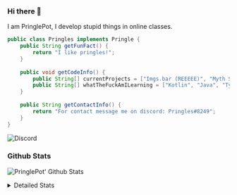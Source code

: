 ### Hi there 👋

I am PringlePot, I develop stupid things in online classes. 

```java
public class Pringles implements Pringle {
    public String getFunFact() {
        return "I like pringles!";
    }
    
    public void getCodeInfo() {
        public String[] currentProjects = ["Imgs.bar (REEEEE)", "Myth Sniper (Dead)"];
        public String[] whatTheFuckAmILearning = ["Kotlin", "Java", "Typescript", "NextJS"];
    }
    
    public String getContactInfo() {
        return "For contact message me on discord: Pringles#8249";
    }
}
```
![Discord](https://discord.c99.nl/widget/theme-1/226911291636318208.png)


### Github Stats
![PringlePot' Github Stats](https://github-readme-stats.vercel.app/api?username=PringlePot&show_icons=true&theme=dark)

<details>
  <summary>Detailed Stats</summary>
    
<!--START_SECTION:waka-->
![Lines of code](https://img.shields.io/badge/From%20Hello%20World%20I%27ve%20Written-96940%20lines%20of%20code-blue)

**🐱 My Github Data** 

> 🏆 589 Contributions in the Year 2021
 > 
> 📦 88.0 kB Used in Github's Storage 
 > 
> 💼 Opted to Hire
 > 
> 📜 8 Public Repositories 
 > 
> 🔑 9 Private Repositories  
 > 
**I'm an Early 🐤** 

```text
🌞 Morning    90 commits     ████░░░░░░░░░░░░░░░░░░░░░   18.83% 
🌆 Daytime    192 commits    ██████████░░░░░░░░░░░░░░░   40.17% 
🌃 Evening    196 commits    ██████████░░░░░░░░░░░░░░░   41.0% 
🌙 Night      0 commits      ░░░░░░░░░░░░░░░░░░░░░░░░░   0.0%

```
📅 **I'm Most Productive on Monday** 

```text
Monday       121 commits    ██████░░░░░░░░░░░░░░░░░░░   25.31% 
Tuesday      50 commits     ██░░░░░░░░░░░░░░░░░░░░░░░   10.46% 
Wednesday    58 commits     ███░░░░░░░░░░░░░░░░░░░░░░   12.13% 
Thursday     54 commits     ██░░░░░░░░░░░░░░░░░░░░░░░   11.3% 
Friday       34 commits     █░░░░░░░░░░░░░░░░░░░░░░░░   7.11% 
Saturday     75 commits     ████░░░░░░░░░░░░░░░░░░░░░   15.69% 
Sunday       86 commits     ████░░░░░░░░░░░░░░░░░░░░░   17.99%

```


📊 **This Week I Spent My Time On** 

```text
💬 Programming Languages: 
TypeScript               2 hrs 32 mins       █████████████████████░░░░   85.79% 
JSON                     12 mins             █░░░░░░░░░░░░░░░░░░░░░░░░   7.22% 
Bash                     10 mins             █░░░░░░░░░░░░░░░░░░░░░░░░   6.1% 
JavaScript               0 secs              ░░░░░░░░░░░░░░░░░░░░░░░░░   0.53% 
XML                      0 secs              ░░░░░░░░░░░░░░░░░░░░░░░░░   0.21%

🔥 Editors: 
VS Code                  2 hrs 57 mins       █████████████████████████   100.0%

```

**I Mostly Code in Java** 

```text
Java                     6 repos             ███████████░░░░░░░░░░░░░░   46.15% 
Python                   2 repos             ███░░░░░░░░░░░░░░░░░░░░░░   15.38% 
Kotlin                   1 repo              ██░░░░░░░░░░░░░░░░░░░░░░░   7.69% 
CSS                      1 repo              ██░░░░░░░░░░░░░░░░░░░░░░░   7.69% 
JavaScript               1 repo              ██░░░░░░░░░░░░░░░░░░░░░░░   7.69%

```



 Last Updated on 25/08/2021
<!--END_SECTION:waka-->
</details>
